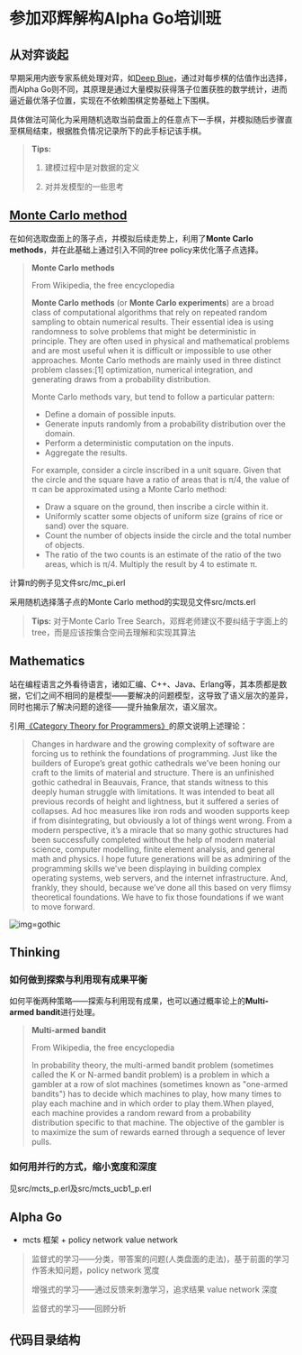 # 参加邓辉解构Alpha Go培训班

## 从对弈谈起

早期采用内嵌专家系统处理对弈，如[Deep Blue](https://en.wikipedia.org/wiki/Deep_Blue_(chess_computer))，通过对每步棋的估值作出选择，而Alpha Go则不同，其原理是通过大量模拟获得落子位置获胜的数学统计，进而逼近最优落子位置，实现在不依赖围棋定势基础上下围棋。

具体做法可简化为采用随机选取当前盘面上的任意点下一手棋，并模拟随后步骤直至棋局结束，根据胜负情况记录所下的此手标记该手棋。

>**Tips:**
>
>1. 建模过程中是对数据的定义
>
>2. 对并发模型的一些思考

## [Monte Carlo method](https://en.wikipedia.org/wiki/Monte_Carlo_method)

在如何选取盘面上的落子点，并模拟后续走势上，利用了**Monte Carlo methods**，并在此基础上通过引入不同的tree policy来优化落子点选择。

>**Monte Carlo methods**
>
>From Wikipedia, the free encyclopedia
>
>**Monte Carlo methods** (or **Monte Carlo experiments**) are a broad class of computational algorithms that rely on repeated random sampling to obtain numerical results. Their essential idea is using randomness to solve problems that might be deterministic in principle. They are often used in physical and mathematical problems and are most useful when it is difficult or impossible to use other approaches. Monte Carlo methods are mainly used in three distinct problem classes:[1] optimization, numerical integration, and generating draws from a probability distribution.
>
>Monte Carlo methods vary, but tend to follow a particular pattern:
>
>- Define a domain of possible inputs.
>- Generate inputs randomly from a probability distribution over the domain.
>- Perform a deterministic computation on the inputs.
>- Aggregate the results.
>
>For example, consider a circle inscribed in a unit square. Given that the circle and the square have a ratio of areas that is π/4, the value of π can be approximated using a Monte Carlo method:
>
>- Draw a square on the ground, then inscribe a circle within it.
>- Uniformly scatter some objects of uniform size (grains of rice or sand) over the square.
>- Count the number of objects inside the circle and the total number of objects.
>- The ratio of the two counts is an estimate of the ratio of the two areas, which is π/4. Multiply the result by 4 to estimate π.

计算π的例子见文件src/mc_pi.erl

采用随机选择落子点的Monte Carlo method的实现见文件src/mcts.erl

>**Tips:** 对于Monte Carlo Tree Search，邓辉老师建议不要纠结于字面上的tree，而是应该按集合空间去理解和实现其算法

## Mathematics

站在编程语言之外看待语言，诸如汇编、C++、Java、Erlang等，其本质都是数据，它们之间不相同的是模型——要解决的问题模型，这导致了语义层次的差异，同时也揭示了解决问题的途径——提升抽象层次，语义层次。

引用[《Category Theory for Programmers》](https://bartoszmilewski.com/2014/10/28/category-theory-for-programmers-the-preface/)的原文说明上述理论：

>Changes in hardware and the growing complexity of software are forcing us to rethink the foundations of programming. Just like the builders of Europe’s great gothic cathedrals we’ve been honing our craft to the limits of material and structure. There is an unfinished gothic cathedral in Beauvais, France, that stands witness to this deeply human struggle with limitations. It was intended to beat all previous records of height and lightness, but it suffered a series of collapses. Ad hoc measures like iron rods and wooden supports keep if from disintegrating, but obviously a lot of things went wrong. From a modern perspective, it’s a miracle that so many gothic structures had been successfully completed without the help of modern material science, computer modelling, finite element analysis, and general math and physics. I hope future generations will be as admiring of the programming skills we’ve been displaying in building complex operating systems, web servers, and the internet infrastructure. And, frankly, they should, because we’ve done all this based on very flimsy theoretical foundations. We have to fix those foundations if we want to move forward.

![img=gothic](https://bartoszmilewski.files.wordpress.com/2014/10/beauvais_interior_supports.jpg)

## Thinking

### 如何做到探索与利用现有成果平衡

如何平衡两种策略——探索与利用现有成果，也可以通过概率论上的**Multi-armed bandit**进行处理。

>**Multi-armed bandit**
>
>From Wikipedia, the free encyclopedia
>
>In probability theory, the multi-armed bandit problem (sometimes called the K or N-armed bandit problem) is a problem in which a gambler at a row of slot machines (sometimes known as "one-armed bandits") has to decide which machines to play, how many times to play each machine and in which order to play them.When played, each machine provides a random reward from a probability distribution specific to that machine. The objective of the gambler is to maximize the sum of rewards earned through a sequence of lever pulls.

### 如何用并行的方式，缩小宽度和深度

见src/mcts_p.erl及src/mcts_ucb1_p.erl

## Alpha Go

- mcts 框架 + policy network value network

> 监督式的学习——分类，带答案的问题(人类盘面的走法)，基于前面的学习作答未知问题，policy network 宽度
>
>增强式的学习——通过反馈来刺激学习，追求结果 value network 深度
>
>监督式的学习——回顾分析

## 代码目录结构
